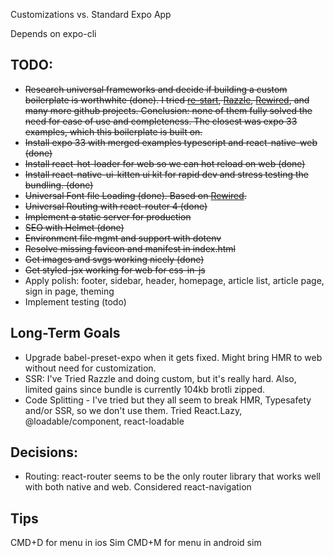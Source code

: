 Customizations vs. Standard Expo App


Depends on expo-cli

## TODO:

- ~~Research universal frameworks and decide if building a custom boilerplate is worthwhite (done). I tried [re-start](https://github.com/react-everywhere/re-start), [Razzle](https://github.com/jaredpalmer/razzle/tree/master/examples/with-react-native-web), [Rewired](https://github.com/react-native-elements/react-native-elements-app), and many more github projects. Conclusion: none of them fully solved the need for ease of use and completeness. The closest was expo 33 examples, which this boilerplate is built on.~~  
- ~~Install expo 33 with merged examples typescript and react-native-web (done)~~
- ~~Install react-hot-loader for web so we can hot reload on web (done)~~
- ~~Install react-native-ui-kitten ui kit for rapid dev and stress testing the bundling. (done)~~
- ~~Universal Font file Loading (done). Based on [Rewired](https://github.com/react-native-elements/react-native-elements-app).~~
- ~~Universal Routing with react-router 4 (done)~~
- ~~Implement a static server for production~~
- ~~SEO with Helmet (done)~~
- ~~Environment file mgmt and support with dotenv~~
- ~~Resolve missing favicon and manifest in index.html~~
- ~~Get images and svgs working nicely (done)~~
- ~~Get styled-jsx working for web for css-in-js~~
- Apply polish: footer, sidebar, header, homepage, article list, article page, sign in page, theming
- Implement testing (todo)


## Long-Term Goals

- Upgrade babel-preset-expo when it gets fixed. Might bring HMR to web without need for customization.
- SSR: I've Tried Razzle and doing custom, but it's really hard. Also, limited gains since bundle is currently 104kb brotli zipped. 
- Code Splitting - I've tried but they all seem to break HMR, Typesafety and/or SSR, so we don't use them. Tried React.Lazy, @loadable/component, react-loadable

## Decisions:

- Routing: react-router seems to be the only router library that works well with both native and web. Considered react-navigation

 

 
## Tips

CMD+D for menu in ios Sim
CMD+M for menu in android sim
